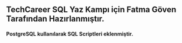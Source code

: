 ## TechCareer SQL Yaz Kampı için Fatma Göven Tarafından Hazırlanmıştır.
#### PostgreSQL kullanılarak SQL Scriptleri eklenmiştir.
